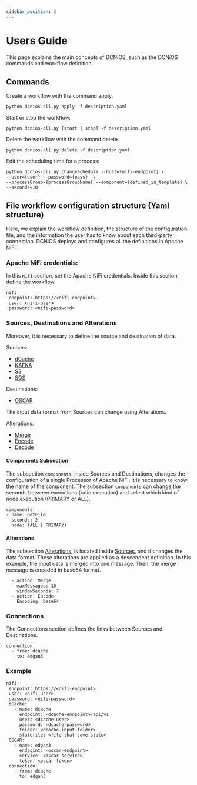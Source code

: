 ```yaml
---
sidebar_position: 2
---
```


# Users Guide

This page explains the main concepts of DCNiOS, such as the DCNiOS commands and workflow definition.

## Commands


Create a workflow with the command apply.	
```
python dcnios-cli.py apply -f description.yaml
```

Start or stop the workflow.
```
python dcnios-cli.py [start | stop] -f description.yaml
```

Delete the workflow with the command delete. 
```
python dcnios-cli.py delete -f description.yaml
```

Edit the scheduling time for a process:

```
python dcnios-cli.py changeSchedule --host={nifi-endpoint} \
--user={user} --password={pass}  \
--processGroup={processGroupName} --component={defined_in_template} \
--seconds=10
```






## File workflow configuration structure (Yaml structure)

Here, we explain the workflow definition, the structure of the configuration file, and the information the user has to know about each third-party connection. DCNiOS deploys and configures all the definitions in Apache NiFi.

### Apache NiFi credentials:

In this `nifi` section, set the Apache NiFi credentials. Inside this section, define the workflow.

```
nifi:
 endpoint: https://<nifi-endpoint>
 user: <nifi-user>
 password: <nifi-password>
```


### Sources, Destinations and Alterations

Moreover, it is necessary to define the source and destination of data.

Sources:
- [dCache](/docs/Sources/dcache)
- [KAFKA](/docs/Sources/Kafka)
- [S3](/docs/Sources/AWS/S3)
- [SQS](/docs/Sources/AWS/SQS)

Destinations:
- [OSCAR](/docs/Destinations/OSCAR)


The input data format from Sources can change using Alterations.

Alterations:
- [Merge](/docs/Alterations/Merge)
- [Encode](/docs/Alterations/Encode)
- [Decode](/docs/Alterations/Decode)


#### Components Subsection

The subsection `components`, inside Sources and Destinations, changes the configuration of a single Processor of Apache NiFi. It is necessary to know the name of the component. The subsection `components` can change the seconds between executions (ratio execution) and select which kind of node execution (PRIMARY or ALL).


```
components:
- name: GetFile
  seconds: 2
  node: (ALL | PRIMARY)
```


#### Alterations

The subsection [Alterations](/docs/Alterations), is located inside [Sources](/docs/Sources), and it changes the data format. These alterations are applied as a descendent definition. In this example, the input data is merged into one message. Then, the merge message is encoded in base64 format.

```
  - action: Merge
    maxMessages: 10
    windowSeconds: 7
  - action: Encode
    Encoding: base64
```

### Connections

The Connections section defines the links between Sources and Destinations.

```
connection:
  - from: dcache
    to: edgan3
```



### Example


```
nifi:
 endpoint: https://<nifi-endpoint>
 user: <nifi-user>
 password: <nifi-password>
 dCache:
   - name: dcache
     endpoint: <dcache-endpoint>/api/v1
     user: <dcache-user>
     password: <dcache-password>
     folder: <dcache-input-folder>
     statefile: <file-that-save-state>
 OSCAR:
   - name: edgan3
     endpoint: <oscar-endpoint>
     service: <oscar-service>
     token: <oscar-token>
 connection:
   - from: dcache
     to: edgan3
```
